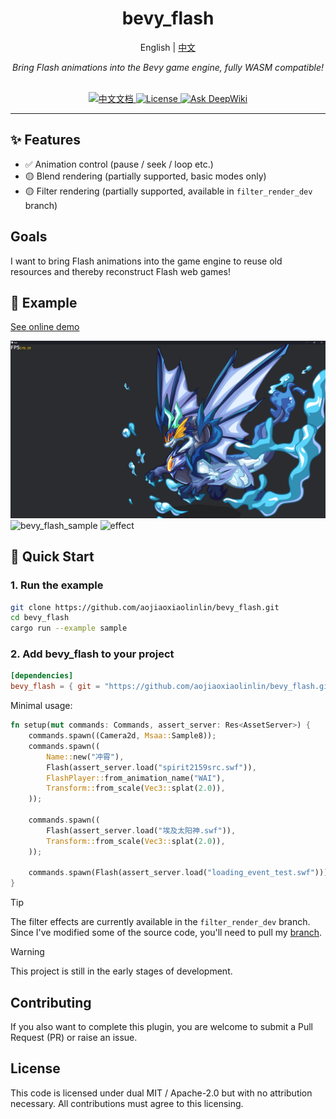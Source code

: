 

<div align="center">
    <h1>bevy_flash</h1>
    <span>English | <a href="./README.zh_CN.md">中文</a></span>
    <p><em>Bring Flash animations into the Bevy game engine, fully WASM compatible!</em></p>
    <br/>
    <a href="http://49.232.132.44/bevy-flash2/">
        <img alt="中文文档" src="https://img.shields.io/badge/中文-文档-blue" />
    </a>
    <a href="LICENSE">
        <img alt="License" src="https://img.shields.io/badge/license-MIT%2FApache-blue.svg" />
    </a>
    <a href="https://deepwiki.com/aojiaoxiaolinlin/bevy_flash">
        <img src="https://deepwiki.com/badge.svg" alt="Ask DeepWiki">
    </a>
</div>

---

## ✨ Features
- ✅ Animation control (pause / seek / loop etc.)  
- 🟡 Blend rendering (partially supported, basic modes only)  
- 🟡 Filter rendering (partially supported, available in `filter_render_dev` branch)

## Goals

I want to bring Flash animations into the game engine to reuse old resources and thereby reconstruct Flash web games!


## 📸 Example
[See online demo](https://aojiaoxiaolinlin.github.io/bevy_flash_demo/)

![show_case](./docs/Readme/xiao_hai_shen_long.png)
![bevy_flash_sample](https://github.com/user-attachments/assets/8bf354d0-0c7b-4bce-bd2f-65fb0fcbc590)
![effect](./docs/Readme/filter_effect.gif)

## 🚀 Quick Start

### 1. Run the example

```bash
git clone https://github.com/aojiaoxiaolinlin/bevy_flash.git
cd bevy_flash
cargo run --example sample
```

### 2. Add bevy_flash to your project

```toml
[dependencies]
bevy_flash = { git = "https://github.com/aojiaoxiaolinlin/bevy_flash.git" }
```
Minimal usage:

```rust
fn setup(mut commands: Commands, assert_server: Res<AssetServer>) {
    commands.spawn((Camera2d, Msaa::Sample8));
    commands.spawn((
        Name::new("冲霄"),
        Flash(assert_server.load("spirit2159src.swf")),
        FlashPlayer::from_animation_name("WAI"),
        Transform::from_scale(Vec3::splat(2.0)),
    ));

    commands.spawn((
        Flash(assert_server.load("埃及太阳神.swf")),
        Transform::from_scale(Vec3::splat(2.0)),
    ));

    commands.spawn(Flash(assert_server.load("loading_event_test.swf")));
}
```


> [!TIP]
> The filter effects are currently available in the `filter_render_dev` branch. Since I've modified some of the source code, you'll need to pull my [branch](https://github.com/aojiaoxiaolinlin/bevy/tree/bevy_flash_modify).

> [!WARNING]
> This project is still in the early stages of development.


## Contributing
If you also want to complete this plugin, you are welcome to submit a Pull Request (PR) or raise an issue.  

## License

This code is licensed under dual MIT / Apache-2.0 but with no attribution necessary. All contributions must agree to this licensing.
